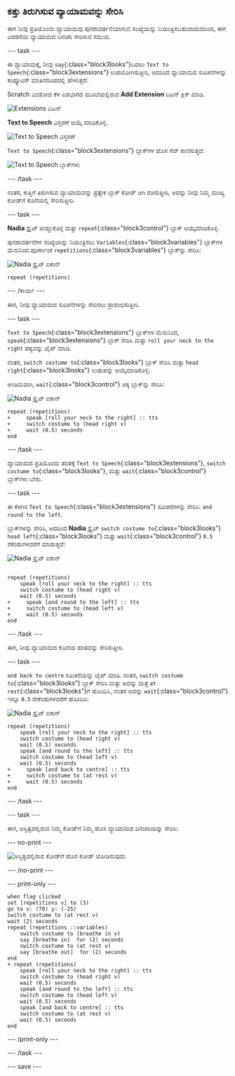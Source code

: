 ## ಕತ್ತು ತಿರುಗಿಸುವ ವ್ಯಾಯಾಮವನ್ನು ಸೇರಿಸಿ

ಈಗ ನೀವು ಪ್ರತಿಯೊಂದು ವ್ಯಾಯಾಮವು ಪುನರಾವರ್ತನೆಯಾಗುವ ಸಂಖ್ಯೆಯನ್ನು ನಿಯಂತ್ರಿಸಬಹುದಾದುದರಿಂದ, ಈಗ ಎರಡನೆಯ ವ್ಯಾಯಾಮದ ದಿನಚರಿ ಸೇರಿಸುವ ಸಮಯ.

--- task ---

ಈ ವ್ಯಾಯಾಮಕ್ಕೆ, ನೀವು `say`{:class="block3looks"}ಬದಲು `Text to Speech`{:class="block3extensions"} ಉಪಯೋಗಿಸುತ್ತೀರಿ, ಅದರಿಂದ ವ್ಯಾಯಾಮದ ಸೂಚನೆಗಳನ್ನು ಕಂಪ್ಯೂಟರ್‌ ಮಾತಿನರೂಪದಲ್ಲಿ ಹೇಳುತ್ತದೆ.

Scratch ವಿಂಡೋದ ಕೆಳ ಎಡಭಾಗದ ಮೂಲೆಯಲ್ಲಿರುವ **Add Extension** ಬಟನ್‌ ಕ್ಲಿಕ್‌ ಮಾಡಿ.

![Extensions ಬಟನ್](images/extensionsButton.png)

**Text to Speech** ವಿಸ್ತರಣೆ ಆಯ್ಕೆ ಮಾಡಿಕೊಳ್ಳಿ.

![Text to Speech ವಿಸ್ತರಣೆ](images/textToSpeechExtension.png)

`Text to Speech`{:class="block3extensions"} ಬ್ಲಾಕ್‌ಗಳ ಹೊಸ ಸೆಟ್‌ ಕಾಣಿಸುತ್ತದೆ.

![Text to Speech ಬ್ಲಾಕ್‌ಗಳು](images/textToSpeechBlocks.png)

--- /task ---

ನಂತರ, ಕುತ್ತಿಗೆ ತಿರುಗಿಸುವ ವ್ಯಾಯಾಮವನ್ನು ಪ್ರತ್ಯೇಕ ಬ್ಲಾಕ್‌ ಕೋಡ್‌ ಆಗಿ ರಚಿಸುತ್ತೀರಿ, ಅದನ್ನು ನೀವು ನಿಮ್ಮ ಮುಖ್ಯ ಕೋಡ್‌ಗೆ ಕೊನೆಯಲ್ಲಿ ಸೇರಿಸುತ್ತೀರಿ.

--- task ---

**Nadia** ಸ್ಪ್ರೈಟ್‌ ಆಯ್ದುಕೊಳ್ಳಿ ಮತ್ತು `repeat`{:class="block3control"} ಬ್ಲಾಕ್‌ ಆಯ್ಕೆಮಾಡಿಕೊಳ್ಳಿ.

ಪುನರಾವರ್ತನೆಗಳ ಸಂಖ್ಯೆಯನ್ನು ನಿಯಂತ್ರಿಸಲು `Variables`{:class="block3variables"} ಬ್ಲಾಕ್‌ಗಳ ಮೆನುನಿಂದ ಪೂರ್ಣಾಂಕ `repetitions`{:class="block3variables"} ಬ್ಲಾಕ್‌ನ್ನು ಸೇರಿಸಿ:

![Nadia ಸ್ಪ್ರೈಟ್‌ ಐಕಾನ್](images/nadia_sprite.png)

```blocks3
repeat (repetitions)
```

--- /ಕಾರ್ಯ ---

ಈಗ, ನೀವು ವ್ಯಾಯಾಮದ ಸೂಚನೆಗಳನ್ನು ಸೇರಿಸಲು ಪ್ರಾರಂಭಿಸುತ್ತೀರಿ.

--- task ---

`Text to Speech`{:class="block3extensions"} ಬ್ಲಾಕ್‌ಗಳ ಮೆನುನಿಂದ, `speak`{:class="block3extensions"} ಬ್ಲಾಕ್‌ ಸೇರಿಸಿ ಮತ್ತು `roll your neck to the right` ಪಠ್ಯವನ್ನು ಟೈಪ್‌ ಮಾಡಿ.

ನಂತರ, `switch costume to`{:class="block3looks"} ಬ್ಲಾಕ್‌ ಸೇರಿಸಿ ಮತ್ತು `head right`{:class="block3looks"} ಉಡುಪನ್ನು ಆಯ್ಕೆಮಾಡಿಕೊಳ್ಳಿ.

ಅಂತಿಮವಾಗಿ, `wait`{:class="block3control"} ಚಿಕ್ಕ ಬ್ಲಾಕ್‌ನ್ನು ಸೇರಿಸಿ:

![Nadia ಸ್ಪ್ರೈಟ್‌ ಐಕಾನ್](images/nadia_sprite.png)

```blocks3
repeat (repetitions)
+     speak [roll your neck to the right] :: tts
+     switch costume to (head right v)
+     wait (0.5) seconds
end
```

--- /task ---

ವ್ಯಾಯಾಮದ ಪ್ರತಿಯೊಂದು ಹಂತಕ್ಕೆ `Text to Speech`{:class="block3extensions"}, `switch costume to`{:class="block3looks"}, ಮತ್ತು `wait`{:class="block3control"} ಬ್ಲಾಕ್‌ಗಳು ಬೇಕು.

--- task ---

ಈ ಕೆಳಗಿನ `Text to Speech`{:class="block3extensions"} ಸೂಚನೆಗಳನ್ನು ಸೇರಿಸಿ: `and round to the left`.

ಬ್ಲಾಕ್‌ಗಳನ್ನು ಸೇರಿಸಿ, ಅದರಿಂದ **Nadia** ಸ್ಪ್ರೈಟ್ `switch costume to`{:class="block3looks"} `head left`{:class="block3looks"} ಮತ್ತು `wait`{:class="block3control"} `0.5` ಸೆಕೆಂಡುಗಳವರೆಗೆ ಮಾಡುತ್ತದೆ:

![Nadia ಸ್ಪ್ರೈಟ್‌ ಐಕಾನ್](images/nadia_sprite.png)

```blocks3

repeat (repetitions)
    speak [roll your neck to the right] :: tts
    switch costume to (head right v)
    wait (0.5) seconds
+     speak [and round to the left] :: tts
+     switch costume to (head left v)
+     wait (0.5) seconds
end
```

--- /task ---

ಈಗ, ನೀವು ವ್ಯಾಯಾಮದ ಕೊನೆಯ ಹಂತವನ್ನು ಸೇರಿಸುತ್ತೀರಿ.

--- task ---

`and back to centre` ಸೂಚನೆಯನ್ನು ಟೈಪ್‌ ಮಾಡಿ. ನಂತರ, `switch costume to`{:class="block3looks"} ಬ್ಲಾಕ್‌ ಸೇರಿಸಿ ಮತ್ತು ಅದನ್ನು ಮತ್ತೆ `at rest`{:class="block3looks"}ಗೆ ಹೊಂದಿಸಿ, ನಂತರ ಅದನ್ನು `wait`{:class="block3control"} ಇನ್ನೂ `0.5` ಸೇಕೆಂಡುಗಳವರೆಗೆ ಹೊಂದಿಸಿ:

![Nadia ಸ್ಪ್ರೈಟ್‌ ಐಕಾನ್](images/nadia_sprite.png)

```blocks3
repeat (repetitions)
    speak [roll your neck to the right] :: tts 
    switch costume to (head right v)
    wait (0.5) seconds
    speak [and round to the left] :: tts 
    switch costume to (head left v)
    wait (0.5) seconds
+     speak [and back to centre] :: tts 
+     switch costume to (at rest v)
+     wait (0.5) seconds
end
```

--- /task ---

--- task ---

ಈಗ, ಅಸ್ತಿತ್ವದಲ್ಲಿರುವ ನಿಮ್ಮ ಕೋಡ್‌ಗೆ ನಿಮ್ಮ ಹೊಸ ವ್ಯಾಯಾಮದ ದಿನಚರಿಯನ್ನು ಸೇರಿಸಿ:

--- no-print ---

![ಅಸ್ತಿತ್ವದಲ್ಲಿರುವ ಕೋಡ್‌ಗೆ ಹೊಸ ಕೋಡ್ ಜೋಡಿಸುವುದು](images/joinCode.gif)

--- /no-print ---

--- print-only ---

```blocks3
when flag clicked
set [repetitions v] to (3)
go to x: (70) y: (-25)
switch costume to (at rest v)
wait (2) seconds
repeat (repetitions ::variables)
    switch costume to (breathe in v)
    say [breathe in]  for (2) seconds
    switch costume to (at rest v)
    say [breathe out]  for (2) seconds
end
+ repeat (repetitions)
    speak [roll your neck to the right] :: tts 
    switch costume to (head right v)
    wait (0.5) seconds
    speak [and round to the left] :: tts 
    switch costume to (head left v)
    wait (0.5) seconds
    speak [and back to centre] :: tts 
    switch costume to (at rest v)
    wait (0.5) seconds
end
```

--- /print-only ---

--- /task ---

--- save ---
